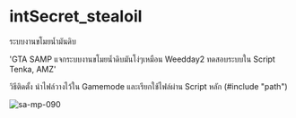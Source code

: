 # intSecret_stealoil
ระบบงานขโมยน้ำมันดิบ

'GTA SAMP แจกระบบงานขโมยน้ำดิบมันโง่ๆเหมือน Weedday2
ทดสอบระบบใน Script Tenka, AMZ'

วิธีติดตั้ง นำไฟล์วางไว้ใน Gamemode และเรียกใช้ไฟล์ผ่าน Script หลัก (#include "path")

![sa-mp-090](https://user-images.githubusercontent.com/84088450/126743336-11998c37-e70a-40b5-afce-e274ad4be5b4.png)
